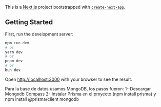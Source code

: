 This is a [Next.js](https://nextjs.org/) project bootstrapped with [`create-next-app`](https://github.com/vercel/next.js/tree/canary/packages/create-next-app).

## Getting Started

First, run the development server:

```bash
npm run dev
# or
yarn dev
# or
pnpm dev
# or
bun dev
```

Open [http://localhost:3000](http://localhost:3000) with your browser to see the result.

Para la base de datos usamos MongoDB, los pasos fueron:
1- Descargar Mongodb Compass
2- Instalar Prisma en el proyecto (npm install prisma) y npm install @prisma/client mongodb
